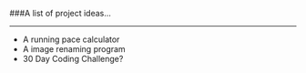###A list of project ideas...
***

* A running pace calculator
* A image renaming program
* 30 Day Coding Challenge?
